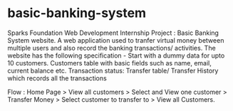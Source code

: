 # basic-banking-system
Sparks Foundation Web Development Internship Project : Basic Banking System website. A web application used to tranfer virtual money between multiple users and also record the banking transactions/ activities.
The website has the following specification -
Start with a dummy data for upto 10 customers. Customers table with basic fields such as name, email, current balance etc. Transaction status: Transfer table/ Transfer History which records all the transactions

Flow : Home Page > View all customers > Select and View one customer > Transfer Money > Select customer to transfer to > View all Customers.

